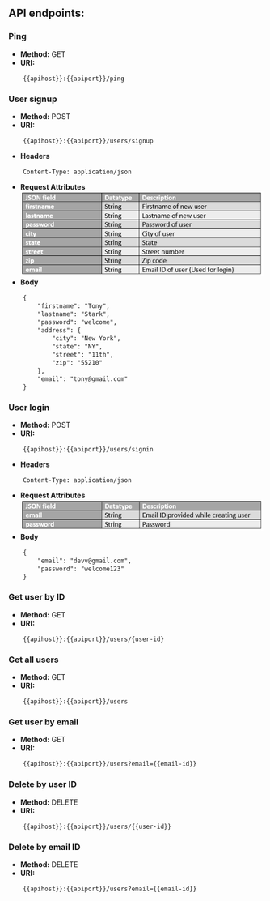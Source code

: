 ## API endpoints:
### Ping
- <b>Method:</b> GET
- <b>URI:</b> 
```
    {{apihost}}:{{apiport}}/ping
```
### User signup
- <b>Method:</b> POST
- <b>URI: </b>
```
    {{apihost}}:{{apiport}}/users/signup
```
- <b>Headers</b>
```
    Content-Type: application/json
```
- <b>Request Attributes</b><br/>
![](https://github.com/nguyensjsu/sp19-281-mavericks/blob/master/images/user-signup-api.PNG)
- <b>Body</b>
```
    {
	    "firstname": "Tony",
	    "lastname": "Stark",
	    "password": "welcome",
	    "address": {
	    	"city": "New York",
	    	"state": "NY",
	    	"street": "11th",
	    	"zip": "55210"
	    },
	    "email": "tony@gmail.com"
    }
```
### User login
- <b>Method:</b> POST
- <b>URI:</b> 
```
    {{apihost}}:{{apiport}}/users/signin
```
- <b>Headers</b>
```
    Content-Type: application/json
```
- <b>Request Attributes</b><br/>
![](https://github.com/nguyensjsu/sp19-281-mavericks/blob/master/images/user-login-api.PNG)
- <b>Body</b>
```
    {
    	"email": "devv@gmail.com",
    	"password": "welcome123"
    }
```
### Get user by ID
- <b>Method:</b> GET
- <b>URI:</b>
```
    {{apihost}}:{{apiport}}/users/{user-id}
```
### Get all users
- <b>Method:</b> GET
- <b>URI:</b>
```
    {{apihost}}:{{apiport}}/users
```
### Get user by email
- <b>Method:</b> GET
- <b>URI:</b>
```
    {{apihost}}:{{apiport}}/users?email={{email-id}}
```
### Delete by user ID
- <b>Method:</b> DELETE
- <b>URI:</b>
```
    {{apihost}}:{{apiport}}/users/{{user-id}}
```
### Delete by email ID
- <b>Method:</b> DELETE
- <b>URI:</b> 
```
    {{apihost}}:{{apiport}}/users?email={{email-id}}
```
